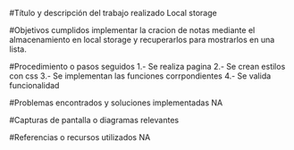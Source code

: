 #Título y descripción del trabajo realizado
Local storage


#Objetivos cumplidos
implementar la cracion de notas mediante el almacenamiento en local storage y recuperarlos para mostrarlos en una lista.


#Procedimiento o pasos seguidos
1.- Se realiza pagina
2.- Se crean estilos con css
3.- Se implementan las funciones corrpondientes
4.- Se valida funcionalidad


#Problemas encontrados y soluciones implementadas
NA


#Capturas de pantalla o diagramas relevantes



#Referencias o recursos utilizados
NA

